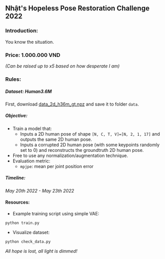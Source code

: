 ## Nhật's Hopeless Pose Restoration Challenge 2022

### Introduction:

You know the situation.

### Price: 1.000.000 VND

_(Can be raised up to x5 based on how desperate I am)_

### Rules:

##### Dataset: **Human3.6M**

First,
download [data_2d_h36m_gt.npz](https://drive.google.com/file/d/1Ceg319Fpj5ZM_kSjQttITz_r2UNgddmX/view?usp=sharing) and
save it to folder `data`.

##### Objective:

- Train a model that:
    - Inputs a 2D human pose of shape `[N, C, T, V]=[N, 2, 1, 17]` and outputs the same 2D
      human pose.
    - Inputs a corrupted 2D human pose (with some keypoints randomly set to 0) and reconstructs the groundtruth 2D human
      pose.
- Free to use any normalization/augmentation technique.
- Evaluation metric:
    - `mpjpe`: mean per joint position error

##### Timeline:

_May 20th 2022 - May 23th 2022_

#### Resources:

- Example training script using simple VAE:

```terminal
python train.py
```

- Visualize dataset:

```terminal
python check_data.py
```

_All hope is lost, all light is dimmed!_
